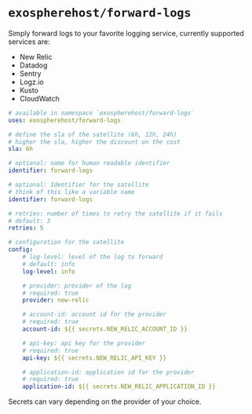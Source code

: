 # `exospherehost/forward-logs`
Simply forward logs to your favorite logging service, currently supported services are:

- New Relic
- Datadog
- Sentry 
- Logz.io
- Kusto 
- CloudWatch

```yaml
# available in namespace `exospherehost/forward-logs`
uses: exospherehost/forward-logs

# define the sla of the satellite (6h, 12h, 24h)
# higher the sla, higher the discount on the cost
sla: 6h

# optional: name for human readable identifier
identifier: forward-logs

# optional: Identifier for the satellite
# think of this like a variable name
identifier: forward-logs

# retries: number of times to retry the satellite if it fails
# default: 3
retries: 5

# configuration for the satellite
config:
    # log-level: level of the log to forward
    # default: info
    log-level: info

    # provider: provider of the log
    # required: true
    provider: new-relic

    # account-id: account id for the provider
    # required: true
    account-id: ${{ secrets.NEW_RELIC_ACCOUNT_ID }}

    # api-key: api key for the provider
    # required: true
    api-key: ${{ secrets.NEW_RELIC_API_KEY }}

    # application-id: application id for the provider
    # required: true
    application-id: ${{ secrets.NEW_RELIC_APPLICATION_ID }}
```

Secrets can vary depending on the provider of your choice.